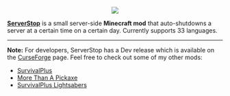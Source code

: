<p align="center"><img src="https://coolsimulations.net/wp-content/uploads/2019/03/serverstop_logo_HD.png"></p>

**[ServerStop](https://minecraft.curseforge.com/projects/serverstop)** is a small server-side **Minecraft mod** that auto-shutdowns a server at a certain time on a certain day. Currently supports 33 languages.

-----------------

**Note:** For developers, ServerStop has a Dev release which is available on the [CurseForge](https://minecraft.curseforge.com/projects/serverstop) page.
Feel free to check out some of my other mods:
 * [SurvivalPlus](https://minecraft.curseforge.com/projects/survivalplus)
 * [More Than A Pickaxe](https://minecraft.curseforge.com/projects/more-than-a-pickaxe)
 * [SurvivalPlus Lightsabers](https://minecraft.curseforge.com/projects/survivalplus-lightsabers)